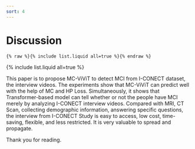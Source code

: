 ```yaml
---
sort: 4
---
```


# Discussion

```
{% raw %}{% include list.liquid all=true %}{% endraw %}
```

{% include list.liquid all=true %}

This paper is to propose MC-ViViT to detect MCI from I-CONECT dataset, the interview videos. 
The experiments show that MC-ViViT can predict well with the help of MC and HP Loss. 
Simultaneously, it shows that Transformer-based model can tell whether or not the people have MCI merely by analyzing 
I-CONECT interview videos. 
Compared with MRI, CT Scan, collecting demographic information, answering specific questions, the interview from I-CONECT 
Study is easy to access, low cost, time-saving, flexible, and less restricted. 
It is very valuable to spread and propagate.

Thank you for reading.
